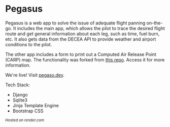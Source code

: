 # Pegasus

Pegasus is a web app to solve the issue of adequate flight panning on-the-go. It includes the main app, which allows the pilot to trace the desired flight route and get general information about each leg, such as time, fuel burn, etc. It also gets data from the DECEA API to provide weather and airport conditions to the pilot.

The other app includes a form to print out a Computed Air Release Point (CARP) map. The functionality was forked from [this repo](https://github.com/thalestmm/Computed_Air_Release_Point). Access it for more information.

<p>We're live! Visit <a href="http://www.pegaso.dev/" target="_blank">pegaso.dev</a>.</p>

Tech Stack:
- Django
- Sqlite3
- Jinja Template Engine
- Bootstrap CSS

<small><i>Hosted on render.com</i></small>
